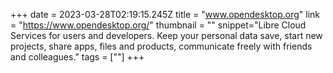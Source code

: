 +++
date = 2023-03-28T02:19:15.245Z
title = "www.opendesktop.org"
link = "https://www.opendesktop.org/"
thumbnail = ""
snippet="Libre Cloud Services for users and developers. Keep your personal data save, start new projects, share apps, files and products, communicate freely with friends and colleagues."
tags = [""]
+++
